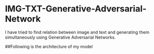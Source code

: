 # IMG-TXT-Generative-Adversarial-Network
I have tried to find relation between image and text and generating them simultaneously using Generative Adversarial Networks.

##Following is the architecture of my model

